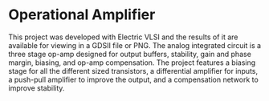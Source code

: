 Operational Amplifier
=====================
This project was developed with Electric VLSI and the results of it are available for viewing in a GDSII file or PNG. The analog integrated circuit is a three stage op-amp designed for output buffers, stability, gain and phase margin, biasing, and op-amp compensation. The project features a biasing stage for all the different sized transistors, a differential amplifier for inputs, a push-pull amplifier to improve the output, and a compensation network to improve stability.
